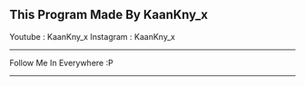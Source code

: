 This Program Made By KaanKny_x
------------------------------
Youtube : KaanKny_x
Instagram : KaanKny_x

------------------------------

Follow Me In Everywhere :P

------------------------------
